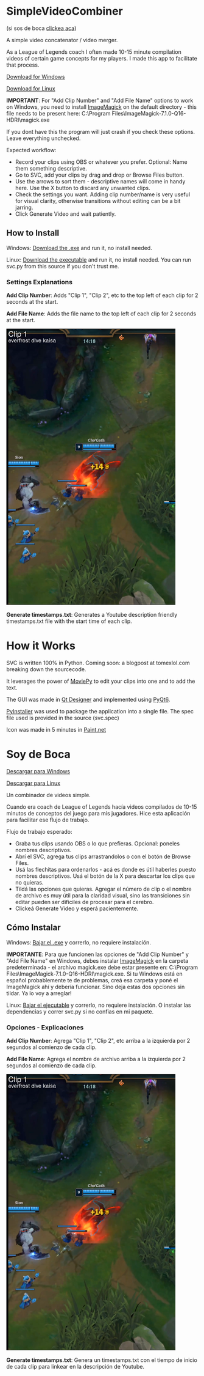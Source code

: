 # SimpleVideoCombiner
(si sos de boca [clickea aca](#soy-de-boca))

A simple video concatenator / video merger.

As a League of Legends coach I often made 10-15 minute compilation videos of certain game concepts for my players. I made this app to facilitate that process.

[Download for Windows](https://github.com/tomexlol/simplevideocombiner/releases/download/v1.0.0/svc.exe)

[Download for Linux](https://github.com/tomexlol/simplevideocombiner/releases/download/v1.0.0-linux/svc)



**IMPORTANT**: For "Add Clip Number" and "Add File Name" options to work on Windows, you need to install [ImageMagick](https://imagemagick.org/archive/binaries/ImageMagick-7.1.0-62-Q16-HDRI-x64-dll.exe) on the default directory - this file needs to be present here: C:\Program Files\ImageMagick-7.1.0-Q16-HDRI\magick.exe

If you dont have this the program will just crash if you check these options. Leave everything unchecked.



Expected workflow:
* Record your clips using OBS or whatever you prefer. Optional: Name them something descriptive.
* Go to SVC, add your clips by drag and drop or Browse Files button.
* Use the arrows to sort them - descriptive names will come in handy here. Use the X button to discard any unwanted clips.
* Check the settings you want. Adding clip number/name is very useful for visual clarity, otherwise transitions without editing can be a bit jarring.
* Click Generate Video and wait patiently.

## How to Install
Windows: [Download the .exe](https://github.com/tomexlol/simplevideocombiner/releases/download/v1.0.0/svc.exe) and run it, no install needed.

Linux: [Download the executable](https://github.com/tomexlol/simplevideocombiner/releases/download/v1.0.0-linux/svc) and run it, no install needed. You can run svc.py from this source if you don't trust me.



### Settings Explanations

**Add Clip Number**: Adds "Clip 1", "Clip 2", etc to the top left of each clip for 2 seconds at the start.

**Add File Name**: Adds the file name to the top left of each clip for 2 seconds at the start.

![](https://github.com/tomexlol/tomexlol.github.io/blob/master/assets/images/samplesettings)


**Generate timestamps.txt**: Generates a Youtube description friendly timestamps.txt file with the start time of each clip.



# How it Works

SVC is written 100% in Python. Coming soon: a blogpost at tomexlol.com breaking down the sourcecode.

It leverages the power of [MoviePy](https://zulko.github.io/moviepy/) to edit your clips into one and to add the text.

The GUI was made in [Qt Designer](https://doc.qt.io/qt-6/qtdesigner-manual.html) and implemented using [PyQt6](https://www.riverbankcomputing.com/software/pyqt/).

[PyInstaller](https://pyinstaller.org/en/stable/) was used to package the application into a single file. The spec file used is provided in the source (svc.spec)

Icon was made in 5 minutes in [Paint.net](https://www.getpaint.net/)

# Soy de Boca
[Descargar para Windows](https://github.com/tomexlol/simplevideocombiner/releases/download/v1.0.0/svc.exe)

[Descargar para Linux](https://github.com/tomexlol/simplevideocombiner/releases/download/v1.0.0-linux/svc)


Un combinador de videos simple.

Cuando era coach de League of Legends hacía videos compilados de 10-15 minutos de conceptos del juego para mis jugadores. Hice esta aplicación para facilitar ese flujo de trabajo.


Flujo de trabajo esperado:
* Graba tus clips usando OBS o lo que prefieras. Opcional: poneles nombres descriptivos.
* Abrí el SVC, agrega tus clips arrastrandolos o con el botón de Browse Files.
* Usá las flechitas para ordenarlos - acá es donde es útil haberles puesto nombres descriptivos. Usá el botón de la X para descartar los clips que no quieras.
* Tildá las opciones que quieras. Agregar el número de clip o el nombre de archivo es muy útil para la claridad visual, sino las transiciones sin editar pueden ser dificiles de procesar para el cerebro.
* Clickeá Generate Video y esperá pacientemente.


## Cómo Instalar
Windows: [Bajar el .exe](https://github.com/tomexlol/simplevideocombiner/releases/download/v1.0.0/svc.exe) y correrlo, no requiere instalación.

**IMPORTANTE**: Para que funcionen las opciones de "Add Clip Number" y "Add File Name" en Windows, debes instalar [ImageMagick](https://imagemagick.org/archive/binaries/ImageMagick-7.1.0-62-Q16-HDRI-x64-dll.exe) en la carpeta predeterminada - el archivo magick.exe debe estar presente en: C:\Program Files\ImageMagick-7.1.0-Q16-HDRI\magick.exe. Si tu Windows está en español probablemente te de problemas, creá esa carpeta y poné el ImageMagick ahí y debería funcionar. Sino deja estas dos opciones sin tildar. Ya lo voy a arreglar!

Linux: [Bajar el ejecutable](https://github.com/tomexlol/simplevideocombiner/releases/download/v1.0.0-linux/svc) y correrlo, no requiere instalación. O instalar las dependencias y correr svc.py si no confias en mi paquete.


### Opciones - Explicaciones

**Add Clip Number**: Agrega "Clip 1", "Clip 2", etc arriba a la izquierda por 2 segundos al comienzo de cada clip.

**Add File Name**: Agrega el nombre de archivo arriba a la izquierda por 2 segundos al comienzo de cada clip.

![](https://github.com/tomexlol/tomexlol.github.io/blob/master/assets/images/samplesettings)


**Generate timestamps.txt**: Genera un timestamps.txt con el tiempo de inicio de cada clip para linkear en la descripción de Youtube.
